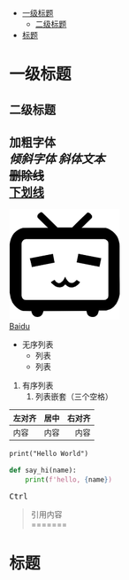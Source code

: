 - [一级标题](#一级标题)
  - [二级标题](#二级标题)
- [标题](#标题)

# 一级标题
## 二级标题
**加粗字体**  
*倾斜字体* _斜体文本_  
~~删除线~~  
<u>下划线</u>  
---  
![Icon](./picture/bilibili.png "哔哩哔哩")  
[Baidu](https://www.baidu.com)  

- 无序列表
   + 列表
   * 列表

1. 有序列表  
   1. 列表嵌套（三个空格）

| 左对齐 | 居中 | 右对齐 |
| :--- | :---: | ---: |
|内容|内容|内容|

`print("Hello World")`  
```python
def say_hi(name):
    print(f'hello, {name})
```
<kbd>Ctrl</kbd> 

> 引用内容  
=======

# 标题